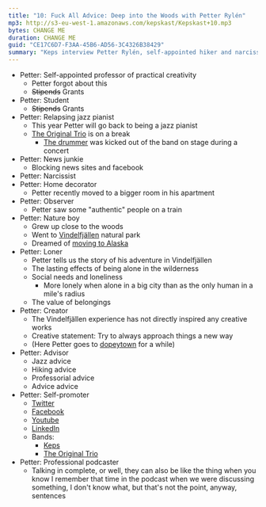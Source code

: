 ```yaml
---
title: "10: Fuck All Advice: Deep into the Woods with Petter Rylén"
mp3: http://s3-eu-west-1.amazonaws.com/kepskast/Kepskast+10.mp3
bytes: CHANGE ME
duration: CHANGE ME
guid: "CE17C6D7-F3AA-45B6-AD56-3C4326B38429"
summary: "Keps interview Petter Rylén, self-appointed hiker and narcissist."
---
```


* Petter: Self-appointed professor of practical creativity
    * Petter forgot about this
    * <del>Stipends</del> Grants
* Petter: Student
    * <del>Stipends</del> Grants
* Petter: Relapsing jazz pianist
    * This year Petter will go back to being a jazz pianist
    * [The Original Trio](http://theoriginaltrio.com) is on a break
        * [The drummer](https://www.youtube.com/watch?v=VkqOWWpnXj0) was kicked out of the band on stage during a concert
* Petter: News junkie
    * Blocking news sites and facebook
* Petter: Narcissist
* Petter: Home decorator
    * Petter recently moved to a bigger room in his apartment
* Petter: Observer
    * Petter saw some "authentic" people on a train
* Petter: Nature boy
    * Grew up close to the woods
    * Went to [Vindelfjällen](http://www.svenskaturistforeningen.se/en/Discover-Sweden/Facilities-and-activities/Lappland/Vindelfjallen/Map/) natural park
    * Dreamed of [moving to Alaska](http://www.imdb.com/title/tt0758758/)
* Petter: Loner
    * Petter tells us the story of his adventure in Vindelfjällen
    * The lasting effects of being alone in the wilderness
    * Social needs and loneliness
        * More lonely when alone in a big city than as the only human in a mile's radius
    * The value of belongings
* Petter: Creator
    * The Vindelfjällen experience has not directly inspired any creative works
    * Creative statement: Try to always approach things a new way
    * (Here Petter goes to [dopeytown](https://www.youtube.com/watch?v=yI1Wr-mKjT4&t=1m16s) for a while)
* Petter: Advisor
    * Jazz advice
    * Hiking advice
    * Professorial advice
    * Advice advice
* Petter: Self-promoter
    * [Twitter](http://twitter.com/pletter)
    * [Facebook](https://www.facebook.com/petter.rylen)
    * [Youtube](https://www.youtube.com/user/pletterhej)
    * [LinkedIn](http://dk.linkedin.com/pub/petter-rylén/85/602/779)
    * Bands:
        * [Keps](http://keps.cool)
        * [The Original Trio](http://theoriginaltrio.com)
* Petter: Professional podcaster
    * Talking in complete, or well, they can also be like the thing when you know I remember that time in the podcast when we were discussing something, I don't know what, but that's not the point, anyway, sentences
